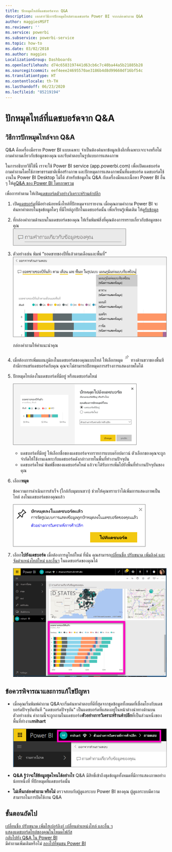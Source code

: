 ```yaml
---
title: ปักหมุดไทล์ที่แดชบอร์ดจาก Q&A
description: เอกสารวิธีการปักหมุดไทล์ตรงแดชบอร์ด Power BI จากกล่องคำถาม Q&A
author: maggiesMSFT
ms.reviewer: ''
ms.service: powerbi
ms.subservice: powerbi-service
ms.topic: how-to
ms.date: 03/02/2018
ms.author: maggies
LocalizationGroup: Dashboards
ms.openlocfilehash: d74c6583197441d63cb6c7c40ba44a5b21885b28
ms.sourcegitcommit: eef4eee24695570ae3186b4d8d99660df16bf54c
ms.translationtype: HT
ms.contentlocale: th-TH
ms.lasthandoff: 06/23/2020
ms.locfileid: "85219194"
---
```

# <a name="pin-a-tile-to-a-dashboard-from-qa"></a>ปักหมุดไทล์ที่แดชบอร์ดจาก Q&A
## <a name="how-to-pin-a-tile-from-qa"></a>วิธีการปักหมุดไทล์จาก Q&A
Q&A คือเครื่องมือราย Power BI แบบเฉพาะ จำเป็นต้องค้นหาข้อมูลเชิงลึกที่เฉพาะเจาะจงหรือไม่ ถามคำถามเกี่ยวกับข้อมูลของคุณ และรับคำตอบในรูปแบบการแสดงภาพ

ในการอธิบายวิธีใช้นี้ เราจะใช้ Power BI service (app.powerbi.com) เพื่อเปิดแดชบอร์ด ถามคำถามโดยใช้ภาษาธรรมชาติเพื่อสร้างภาพ และปักหมุดการแสดงภาพนั้นที่แดชบอร์ด แดชบอร์ดใช้งานใน Power BI Desktop ไม่ได้ สำหรับข้อมูลใน Q&A กับเครื่องมือและเนื้อหา Power BI อื่น ๆ ให้ดู[Q&A ของ Power BI โดยภาพรวม](../consumer/end-user-q-and-a.md) 

เพื่อการทำตาม ให้เปิด[แดชบอร์ดตัวอย่างวิเคราะห์ร้านค้าปลีก](sample-retail-analysis.md)


1. เปิด[แดชบอร์ด](../consumer/end-user-dashboards.md)ที่มีอย่างน้อยหนึ่งไทล์ที่ปักหมุดจากรายงาน เมื่อคุณถามคำถาม Power BI จะค้นหาคำตอบในชุดข้อมูลใดๆ ที่มีไทล์ถูกปักในแดชบอร์ดนั้น  เพื่อเรียนรู้เพิ่มเติม ให้ดู[รับข้อมูล](../connect-data/service-get-data.md)
2. ที่กล่องคำถามด้านบนในแดชบอร์ดของคุณ ให้เริ่มพิมพ์สิ่งที่คุณต้องการทราบเกี่ยวกับข้อมูลของคุณ  
   ![กล่องคำถาม Q&A](media/service-dashboard-pin-tile-from-q-and-a/power-bi-question-box.png)
3. ตัวอย่างเช่น พิมพ์ “ยอดขายของปีที่แล้วตามเดือนและพื้นที่”  
   ![พิมพ์คำถาม](media/service-dashboard-pin-tile-from-q-and-a/power-bi-type-q-and-a.png)

   กล่องคำถามให้คำแนะนำคุณ
4. เมื่อต้องการเพิ่มแผนภูมิลงในแดชบอร์ดของคุณแบบไทล์ ให้เลือกหมุด![](media/service-dashboard-pin-tile-from-q-and-a/pbi_pintile.png)ทางด้านขวาของพื้นที ถ้ามีการแชร์แดชบอร์ดกับคุณ คุณจะไม่สามารถปักหมุดการสร้างการแสดงภาพใดได้

5. ปักหมุดไทล์ลงในแดชบอร์ดที่มีอยู่ หรือแดชบอร์ดใหม่

   ![ปักหมุดกล่องข้อความแดชบอร์ด](media/service-dashboard-pin-tile-from-q-and-a/power-bi-pin-to-dashboard.png)

   * แดชบอร์ดที่มีอยู่ ให้เลือกชื่อของแดชบอร์ดจากรายการแบบดร๊อปดาวน์ ตัวเลือกของคุณจะถูกจำกัดให้ใช้งานเฉพาะกับแดชบอร์ดดังกล่าวภายในพื้นที่ทำงานปัจจุบัน
   * แดชบอร์ดใหม่ พิมพ์ชื่อของแดชบอร์ดใหม่ แล้วจะได้รับการเพิ่มไปยังพื้นที่ทำงานปัจจุบันของคุณ

6. เลือก**หมุด**

   ข้อความการดำเนินการสำเร็จ (ใกล้กับมุมบนขวา) ช่วยให้คุณทราบว่าได้เพิ่มการแสดงภาพเป็นไทล์ ลงในแดชบอร์ดของคุณแล้ว  

   ![ปักหมุดลงในแดชบอร์ดแล้ว](media/service-dashboard-pin-tile-from-q-and-a/power-bi-pin.png)
7. เลือก**ไปยังแดชบอร์ด** เมื่อต้องการดูไทล์ใหม่ ที่นั่น คุณสามารถ[เปลี่ยนชื่อ ปรับขนาด เพิ่มลิงค์ และจัดตำแหน่งไทล์ใหม่ และอื่นๆ](service-dashboard-edit-tile.md) ในแดชบอร์ดของคุณได้

   ![แดชบอร์ดพร้อมไทล์](media/service-dashboard-pin-tile-from-q-and-a/power-bi-pinned.png)

## <a name="considerations-and-troubleshooting"></a>ข้อควรพิจารณาและการแก้ไขปัญหา
* เมื่อคุณเริ่มพิมพ์คำถาม Q&Aจะเริ่มค้นหาคำตอบที่ดีที่สุดจากชุดข้อมูลทั้งหมดที่เชื่อมโยงกับแดชบอร์ดปัจจุบันทันที  "แดชบอร์ดปัจจุบัน" เป็นแดชบอร์ดที่แสดงอยู่ในหน้าต่างนำทางด้านบน ตัวอย่างเช่น คำถามนี้จะถูกถามในแดชบอร์ด**ตัวอย่างการวิเคราะห์ร้านค้าปลีก**ที่เป็นส่วนหนึ่งของพื้นที่ทำงาน**mihart**

  ![การนำทางแบบแสดงเส้นนำทาง](media/service-dashboard-pin-tile-from-q-and-a/power-bi-navbar.png)
* **Q&A รู้ว่าจะใช้ข้อมูลชุดไหนได้อย่างไร**  Q&A มีสิทธิ์เข้าถึงชุดข้อมูลทั้งหมดที่มีการแสดงภาพอย่างน้อยหนึ่งที่ ที่ปักหมุดที่แดชบอร์ดนั้น

* **ไม่เห็นกล่องคำถาม หรือไม่**่ ตรวจสอบกับผู้ดูแลระบบ Power BI ของคุณ ผู้ดูแลระบบมีความสามารถในการปิดใช้งาน Q&A


## <a name="next-steps"></a>ขั้นตอนถัดไป
[เปลี่ยนชื่อ ปรับขนาด เพิ่มไฮเปอร์ลิงก์ เปลี่ยนตำแหน่งไทล์ และอื่น ๆ ](service-dashboard-edit-tile.md)    
[แสดงแดชบอร์ดไทล์ของคุณในโหมดโฟกัส](../consumer/end-user-focus.md)     
[กลับไปยัง Q&A ใน Power BI](../consumer/end-user-q-and-a.md)  
มีคำถามเพิ่มเติมหรือไม่ [ลองไปที่ชุมชน Power BI](https://community.powerbi.com/)
